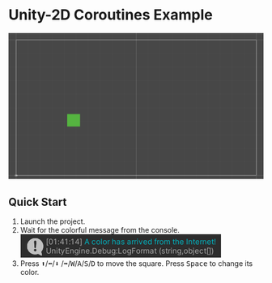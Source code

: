 # Unity-2D Coroutines Example

<img src="https://github.com/abvalatouski/unity2d-coroutines-example/blob/master/screenshot-1.png?raw=true"
     alt=""/>

## Quick Start

1. Launch the project.
2. Wait for the colorful message from the console.
  <img src="https://github.com/abvalatouski/unity2d-coroutines-example/blob/master/screenshot-2.png?raw=true"
       alt=""/>
3. Press <kbd>:arrow_up:</kbd>/<kbd>:arrow_left:</kbd>/<kbd>:arrow_down:</kbd>
   /<kbd>:arrow_right:</kbd>/<kbd>W</kbd>/<kbd>A</kbd>/<kbd>S</kbd>/<kbd>D</kbd>
   to move the square.
   Press <kbd>Space</kbd> to change its color.
